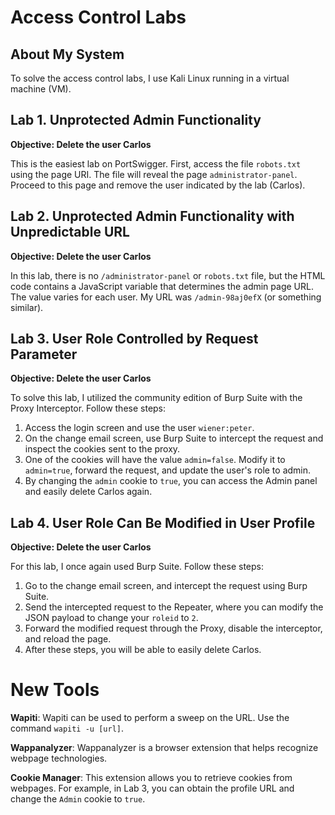 # Access Control Labs

## About My System

To solve the access control labs, I use Kali Linux running in a virtual machine (VM).

## Lab 1. Unprotected Admin Functionality

**Objective: Delete the user Carlos**

This is the easiest lab on PortSwigger. First, access the file `robots.txt` using the page URI. The file will reveal the page `administrator-panel`. Proceed to this page and remove the user indicated by the lab (Carlos).

## Lab 2. Unprotected Admin Functionality with Unpredictable URL

**Objective: Delete the user Carlos**

In this lab, there is no `/administrator-panel` or `robots.txt` file, but the HTML code contains a JavaScript variable that determines the admin page URL. The value varies for each user. My URL was `/admin-98aj0efX` (or something similar).

## Lab 3. User Role Controlled by Request Parameter

**Objective: Delete the user Carlos**

To solve this lab, I utilized the community edition of Burp Suite with the Proxy Interceptor. Follow these steps:

1. Access the login screen and use the user `wiener:peter`.
2. On the change email screen, use Burp Suite to intercept the request and inspect the cookies sent to the proxy.
3. One of the cookies will have the value `admin=false`. Modify it to `admin=true`, forward the request, and update the user's role to admin.
4. By changing the `admin` cookie to `true`, you can access the Admin panel and easily delete Carlos again.

## Lab 4. User Role Can Be Modified in User Profile

**Objective: Delete the user Carlos**

For this lab, I once again used Burp Suite. Follow these steps:

1. Go to the change email screen, and intercept the request using Burp Suite.
2. Send the intercepted request to the Repeater, where you can modify the JSON payload to change your `roleid` to `2`.
3. Forward the modified request through the Proxy, disable the interceptor, and reload the page.
4. After these steps, you will be able to easily delete Carlos.

# New Tools

**Wapiti**: Wapiti can be used to perform a sweep on the URL. Use the command `wapiti -u [url]`.

**Wappanalyzer**: Wappanalyzer is a browser extension that helps recognize webpage technologies.

**Cookie Manager**: This extension allows you to retrieve cookies from webpages. For example, in Lab 3, you can obtain the profile URL and change the `Admin` cookie to `true`.
